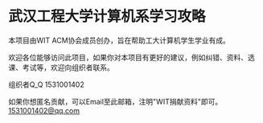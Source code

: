 # 武汉工程大学计算机系学习攻略

  <p>本项目由WIT ACM协会成员创办，旨在帮助工大计算机学生学业有成。</p>
  <p>欢迎各位能够访问此项目，如果你对本项目有更好的建议，例如纠错、资料、选课、考试等，欢迎向组织者联系。</p>
  
  组织者Q_Q
    1531001402
  
  如果你想匿名贡献，可以Email至此邮箱，注明"WIT捐献资料"即可。     <a href="https://www.runoob.com/">1531001402@qq.com</a>
